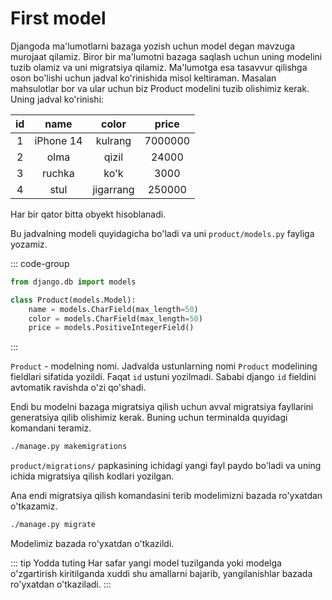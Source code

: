 # First model

Djangoda ma'lumotlarni bazaga yozish uchun model degan mavzuga murojaat qilamiz. Biror bir ma'lumotni bazaga saqlash
uchun uning modelini tuzib olamiz va uni migratsiya qilamiz. Ma'lumotga esa tasavvur qilishga oson bo'lishi uchun
jadval ko'rinishida misol keltiraman. Masalan mahsulotlar bor va ular uchun biz Product modelini tuzib olishimiz kerak.
Uning jadval ko'rinishi:

|  id  |   name    |   color   |  price  |
|:----:|:---------:|:---------:|:-------:|
|  1   | iPhone 14 |  kulrang  | 7000000 |
|  2   |   olma    |   qizil   |  24000  |
|  3   |  ruchka   |   ko'k    |  3000   |
|  4   |   stul    | jigarrang | 250000  |

Har bir qator bitta obyekt hisoblanadi.

Bu jadvalning modeli quyidagicha bo'ladi va uni `product/models.py` fayliga yozamiz.

::: code-group

```python [product/models.py]
from django.db import models

class Product(models.Model):
    name = models.CharField(max_length=50)
    color = models.CharField(max_length=50)
    price = models.PositiveIntegerField()
```

:::

`Product` - modelning nomi. Jadvalda ustunlarning nomi `Product` modelining fieldlari sifatida yozildi. Faqat `id`
ustuni yozilmadi. Sababi django `id` fieldini avtomatik ravishda o'zi qo'shadi.

Endi bu modelni bazaga migratsiya qilish uchun avval migratsiya fayllarini generatsiya qilib olishimiz kerak. Buning
uchun terminalda quyidagi komandani teramiz.

```bash
./manage.py makemigrations
```

`product/migrations/` papkasining ichidagi yangi fayl paydo bo'ladi va uning ichida migratsiya qilish kodlari yozilgan.

Ana endi migratsiya qilish komandasini terib modelimizni bazada ro'yxatdan o'tkazamiz.

```bash
./manage.py migrate
```

Modelimiz bazada ro'yxatdan o'tkazildi.

::: tip Yodda tuting
Har safar yangi model tuzilganda yoki modelga o'zgartirish kiritilganda xuddi shu amallarni bajarib, yangilanishlar
bazada ro'yxatdan o'tkaziladi.
:::
